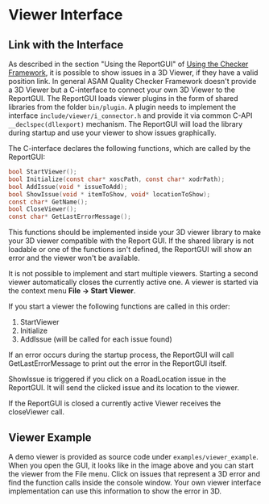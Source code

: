 <!---
Copyright 2023 CARIAD SE.
 
This Source Code Form is subject to the terms of the Mozilla
Public License, v. 2.0. If a copy of the MPL was not distributed
with this file, You can obtain one at https://mozilla.org/MPL/2.0/.
-->

# Viewer Interface

## Link with the Interface

As described in the section "Using the ReportGUI" of [Using the Checker
Framework](using_the_framework.md), it is possible to show issues in a 3D
Viewer, if they have a valid position link. In general ASAM Quality Checker
Framework doesn't provide a 3D Viewer but a C-interface to connect your own 3D
Viewer to the ReportGUI. The ReportGUI loads viewer plugins in the form of
shared libraries from the folder `bin/plugin`. A plugin needs to implement the
interface `include/viewer/i_connector.h` and provide it via common C-API
`__declspec(dllexport)` mechanism. The ReportGUI will load the library during
startup and use your viewer to show issues graphically.

The C-interface declares the following functions, which are called by the
ReportGUI:

```c
bool StartViewer();
bool Initialize(const char* xoscPath, const char* xodrPath);
bool AddIssue(void * issueToAdd);
bool ShowIssue(void * itemToShow, void* locationToShow);
const char* GetName();
bool CloseViewer();
const char* GetLastErrorMessage();
```

This functions should be implemented inside your 3D viewer library to make your
3D viewer compatible with the Report GUI. If the shared library is not loadable
or one of the functions isn't defined, the ReportGUI will show an error and the
viewer won't be available.

It is not possible to implement and start multiple viewers. Starting a second
viewer automatically closes the currently active one. A viewer is started via
the context menu **File -> Start Viewer**.

If you start a viewer the following functions are called in this order:

1. StartViewer
2. Initialize
3. AddIssue (will be called for each issue found)

If an error occurs during the startup process, the ReportGUI will call
GetLastErrorMessage to print out the error in the ReportGUI itself.

ShowIssue is triggered if you click on a RoadLocation issue in the ReportGUI.
It will send the clicked issue and its location to the viewer.

If the ReportGUI is closed a currently active Viewer receives the closeViewer
call.

## Viewer Example

A demo viewer is provided as source code under `examples/viewer_example`. When
you open the GUI, it looks like in the image above and you can start the viewer
from the File menu. Click on issues that represent a 3D error and find the
function calls inside the console window. Your own viewer interface
implementation can use this information to show the error in 3D.
